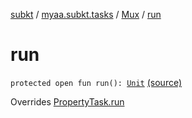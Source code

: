 [subkt](../../index.md) / [myaa.subkt.tasks](../index.md) / [Mux](index.md) / [run](./run.md)

# run

`protected open fun run(): `[`Unit`](https://kotlinlang.org/api/latest/jvm/stdlib/kotlin/-unit/index.html) [(source)](https://github.com/Myaamori/SubKt/blob/0.1.4/src/main/kotlin/myaa/subkt/tasks/muxtask.kt#L834)

Overrides [PropertyTask.run](../-property-task/run.md)

